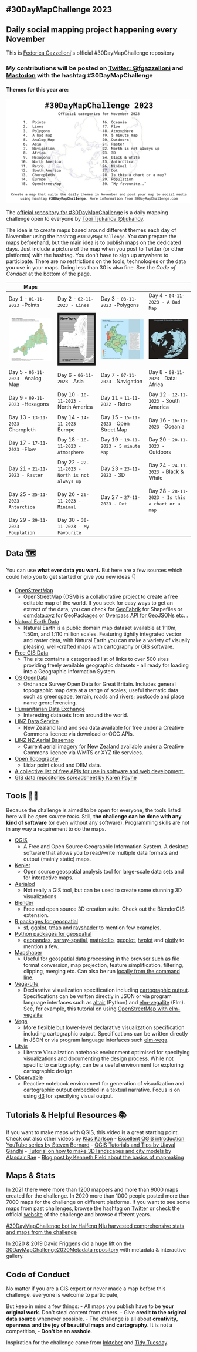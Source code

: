 ## #30DayMapChallenge 2023

## Daily social mapping project happening every November

This is [Federica Gazzelloni](https://github.com/Fgazzelloni)'s official #30DayMapChallenge repository

### My contributions will be posted on [Twitter: \@fgazzelloni](https://twitter.com/fgazzelloni) and [Mastodon](https://fosstodon.org/@fgazzelloni) with the hashtag #30DayMapChallenge

#### Themes for this year are:

![Themes for the 2023 maps.](images/30dmc_2023.png)

The [official repository for #30DayMapChallenge](https://github.com/tjukanovt/30DayMapChallenge) is a daily mapping challenge open to everyone by [Topi Tjukanov \@tjukanov](https://twitter.com/tjukanov).

The idea is to create maps based around different themes each day of November using the hashtag `#30DayMapChallenge`. You can prepare the maps beforehand, but the main idea is to publish maps on the dedicated days. Just include a picture of the map when you post to Twitter (or other platforms) with the hashtag. You don't have to sign up anywhere to participate. There are no restrictions on the tools, technologies or the data you use in your maps. Doing less than 30 is also fine. See the *Code of Conduct* at the bottom of the page.

<!-- TABLE START -->

| Maps                                                                                                                    |                                                                                                                                               |                                                                                                                                         |                                                                                                                                  |
|------------------|------------------|------------------|-------------------|
| Day 1 - `01-11-2023 -`Points                                                                                            | Day 2 - `02-11-2023 - Lines`                                                                                                                  | Day 3 - `03-11-2023 -`Polygons                                                                                                          | Day 4 - `04-11-2023 - A Bad Map`                                                                                                 |
| ![day1_points](https://raw.githubusercontent.com/Fgazzelloni/30DayMapChallenge/master/2023/day1_points/day1_points.png) | ![day2_lines: NY Land Use Land Cover](https://raw.githubusercontent.com/Fgazzelloni/30DayMapChallenge/master/2023/day2_lines/day2_lines1.png) | ![day3_polygons: Colombia](https://raw.githubusercontent.com/Fgazzelloni/30DayMapChallenge/master/2023/day3_polygons/day3_polygons.png) | ![day4 A Bad Map](https://raw.githubusercontent.com/Fgazzelloni/30DayMapChallenge/master/2023/day4_a-bad-map/day4_a_bad_map.png) |
| Day 5 - `05-11-2023 -`Analog Map                                                                                        | Day 6 - `06-11-2023 -`Asia                                                                                                                    | Day 7 - `07-11-2023 -`Navigation                                                                                                        | Day 8 - `08-11-2023 -`Data: Africa                                                                                               |
|                                                                                                                         |                                                                                                                                               |                                                                                                                                         |                                                                                                                                  |
| Day 9 - `09-11-2023 -`Hexagons                                                                                          | Day 10 - `10-11-2023 -` North America                                                                                                         | Day 11 - `11-11-2022 -` Retro                                                                                                           | Day 12 - `12-11-2023 -` South America                                                                                            |
|                                                                                                                         |                                                                                                                                               |                                                                                                                                         |                                                                                                                                  |
| Day 13 - `13-11-2023 -` Choropleth                                                                                      | Day 14 - `14-11-2023 -`Europe                                                                                                                 | Day 15 - `15-11-2023 -`Open Street Map                                                                                                  | Day 16 - `16-11-2023 -`Oceania                                                                                                   |
|                                                                                                                         |                                                                                                                                               |                                                                                                                                         |                                                                                                                                  |
| Day 17 - `17-11-2023 -`Flow                                                                                             | Day 18 - `18-11-2023 - Atmosphere`                                                                                                            | Day 19 - `19-11-2023 - 5 minute Map`                                                                                                    | Day 20 - `20-11-2023 -` Outdoors                                                                                                 |
|                                                                                                                         |                                                                                                                                               |                                                                                                                                         |                                                                                                                                  |
| Day 21 - `21-11-2023 - Raster`                                                                                          | Day 22 - `22-11-2023 - North is not always up`                                                                                                | Day 23 - `23-11-2023 -` 3D                                                                                                              | Day 24 - `24-11-2023 -` Black & White                                                                                            |
|                                                                                                                         |                                                                                                                                               |                                                                                                                                         |                                                                                                                                  |
| Day 25 - `25-11-2023 - Antarctica`                                                                                      | Day 26 - `26-11-2023 - Minimal`                                                                                                               | Day 27 - `27-11-2023 - Dot`                                                                                                             | Day 28 - `28-11-2023 - Is this a chart or a map`                                                                                 |
|                                                                                                                         |                                                                                                                                               |                                                                                                                                         |                                                                                                                                  |
| Day 29 - `29-11-2023 - Pouplation`                                                                                      | Day 30 - `30-11-2023 - My Favourite`                                                                                                          |                                                                                                                                         |                                                                                                                                  |

<!-- TABLE END -->

## Data 🗺

You can use **what ever data you want.** But here are a few sources which could help you to get started or give you new ideas 👇

-   [OpenStreetMap](https://www.openstreetmap.org/)
    -   OpenStreetMap (OSM) is a collaborative project to create a free editable map of the world. If you seek for easy ways to get an extract of the data, you can check for [GeoFabrik](https://www.geofabrik.de/data/download.html) for Shapefiles or [osmdata.xyz](https://download.osmdata.xyz/) for GeoPackages or [Overpass API for GeoJSONs etc.](https://overpass-turbo.eu/) .
-   [Natural Earth Data](https://www.naturalearthdata.com/)
    -   Natural Earth is a public domain map dataset available at 1:10m, 1:50m, and 1:110 million scales. Featuring tightly integrated vector and raster data, with Natural Earth you can make a variety of visually pleasing, well-crafted maps with cartography or GIS software.
-   [Free GIS Data](https://freegisdata.rtwilson.com/)
    -   The site contains a categorised list of links to over 500 sites providing freely available geographic datasets - all ready for loading into a Geographic Information System.
-   [OS OpenData](https://www.ordnancesurvey.co.uk/opendatadownload/products.html)
    -   Ordnance Survey Open Data for Great Britain. Includes general topographic map data at a range of scales; useful thematic data such as greenspace, terrain, roads and rivers; postcode and place name georeferencing.
-   [Humanitarian Data Exchange](https://data.humdata.org/)
    -   Interesting datasets from around the world.
-   [LINZ Data Service](https://data.linz.govt.nz/)
    -   New Zealand land and sea data available for free under a Creative Commons licence via download or OGC APIs.
-   [LINZ NZ Aerial Basemap](https://basemaps.linz.govt.nz/)
    -   Current aerial imagery for New Zealand available under a Creative Commons licence via WMTS or XYZ tile services.
-   [Open Topography](https://opentopography.org/)
    -   Lidar point cloud and DEM data.
-   [A collective list of free APIs for use in software and web development.](https://github.com/public-apis/public-apis)
-   [GIS data repositories spreadsheet by Karen Payne](https://docs.google.com/spreadsheets/d/1utQRlrX3lJniBjWE3rNjLZeTRsbjH-zdjxNmXhhvO9Q/edit#gid=47)

## Tools 🔨🔧

Because the challenge is aimed to be open for everyone, the tools listed here will be *open source tools*. Still, **the challenge can be done with any kind of software** (or even without any software). Programming skills are not in any way a requirement to do the maps.

-   [QGIS](https://www.qgis.org/en/site/)
    -   A Free and Open Source Geographic Information System. A desktop software that allows you to read/write multiple data formats and output (mainly static) maps.
-   [Kepler](https://kepler.gl/)
    -   Open source geospatial analysis tool for large-scale data sets and for interactive maps.
-   [Aerialod](https://ephtracy.github.io/index.html?page=aerialod)
    -   Not really a GIS tool, but can be used to create some stunning 3D visualizations
-   [Blender](https://www.blender.org/)
    -   Free and open source 3D creation suite. Check out the BlenderGIS extension.
-   [R packages for geospatial](https://www.r-project.org/)
    -   [sf](https://cran.r-project.org/web/packages/sf/index.html), [ggplot](https://ggplot2.tidyverse.org/), [tmap](https://cran.r-project.org/web/packages/tmap/vignettes/tmap-getstarted.html) and [rayshader](https://www.rayshader.com/) to mention few examples.
-   [Python packages for geospatial](https://python.org/)
    -   [geopandas](https://geopandas.org/), [xarray-spatial](https://xarray-spatial.org), [matplotlib](https://matplotlib.org/2.0.2/gallery.html), [geoplot](https://residentmario.github.io/geoplot/), [hvplot](https://hvplot.holoviz.org/reference/index.html) and [plotly](https://plotly.com/python/) to mention a few.
-   [Mapshaper](https://mapshaper.org)
    -   Useful for geospatial data processing in the browser such as file format conversion, map projection, feature simplification, filtering, clipping, merging etc. Can also be run [locally from the command line](https://github.com/mbloch/mapshaper).
-   [Vega-Lite](https://vega.github.io/vega-lite/)
    -   Declarative visualization specification including [cartographic output](https://vega.github.io/vega-lite/examples/#maps-geographic-displays). Specifications can be written directly in JSON or via program language interfaces such as [altair](https://altair-viz.github.io) (Python) and [elm-vegalite](https://package.elm-lang.org/packages/gicentre/elm-vegalite/latest/VegaLite) (Elm). See, for example, this tutorial on using [OpenStreetMap with elm-vegalite](https://github.com/gicentre/litvis/blob/master/documents/tutorials/geoTutorials/openstreetmap.md)
-   [Vega](https://vega.github.io/vega/)
    -   More flexible but lower-level declarative visualization specification including cartographic output. Specifications can be written directly in JSON or via program language interfaces such [elm-vega](https://package.elm-lang.org/packages/gicentre/elm-vega/latest/).
-   [Litvis](https://github.com/gicentre/litvis)
    -   Literate Visualization notebook environment optimised for specifying visualizations and documenting the design process. While not specific to cartography, can be a useful environment for exploring cartographic design.
-   [Observable](https://observablehq.com)
    -   Reactive notebook environment for generation of visualization and cartographic output embedded in a textual narrative. Focus is on using [d3](https://d3js.org) for specifying visual output.

## Tutorials & Helpful Resources 📚

If you want to make maps with QGIS, this video is a great starting point. Check out also other videos by [Klas Karlson](https://www.youtube.com/playlist?list=PLNBeueOmuY163iwu4VpZdjqqdU1HkRTP_) - [Excellent QGIS introduction YouTube series by Steven Bernard](https://www.youtube.com/playlist?list=PL7HotvlLKHCs9nD1fFUjSOsZrsnctyV2R) - [QGIS Tutorials and Tips by Ujaval Gandhi](https://www.qgistutorials.com/en/) - [Tutorial on how to make 3D landscapes and city models by Alasdair Rae](http://www.statsmapsnpix.com/2020/03/making-3d-landscape-and-city-models.html) - [Blog post by Kenneth Field about the basics of mapmaking](https://medium.com/nightingale/so-you-want-to-make-a-map-58c7f55f6b20)

## Maps & Stats

In 2021 there were more than 1200 mappers and more than 9000 maps created for the challenge. In 2020 more than 1000 people posted more than 7000 maps for the challenge on different platforms. If you want to see some maps from past challenges, browse the hashtag on [Twitter](https://twitter.com/search?q=%2330DayMapChallenge&src=typed_query) or check the official [website](https://30daymapchallenge.com/) of the challenge and browse different years.

[#30DayMapChallenge bot by Haifeng Niu harvested comprehensive stats and maps from the challenge](https://github.com/hn303/30DayMapChallenge-Bot)

In 2020 & 2019 David Friggens did a huge lift on the [30DayMapChallenge2020Metadata repository](https://github.com/dakvid/30DayMapChallenge2020Metadata) with metadata & interactive gallery.

## Code of Conduct

No matter if you are a GIS expert or never made a map before this challenge, everyone is welcome to participate,

But keep in mind a few things: - All maps you publish have to be **your original work**. Don't steal content from others. - Give **credit to the original data source** whenever possible. - The challenge is all about **creativity, openness and the joy of beautiful maps and cartography.** It is not a competition, - **Don't be an asshole**.

Inspiration for the challenge came from [Inktober](https://inktober.com/) and [Tidy Tuesday](https://github.com/rfordatascience/tidytuesday).
